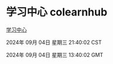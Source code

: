 # 学习中心 colearnhub
[学习中心](http://219.139.196.164:56308/colearnhub/)

2024年 09月 04日 星期三 21:40:02 CST

2024年 09月 04日 星期三 13:40:02 GMT
